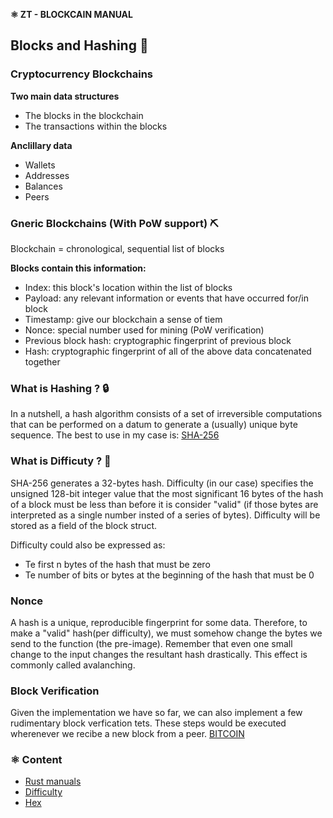 **⚛ ZT - BLOCKCAIN MANUAL**
## Blocks and Hashing 💱
### Cryptocurrency Blockchains 
**Two main data structures**
- The blocks in the blockchain
- The transactions within the blocks

**Anclillary data**
- Wallets
- Addresses
- Balances
- Peers
### Gneric Blockchains (With PoW support)  ⛏️
Blockchain = chronological, sequential list of blocks

**Blocks contain this information:**
- Index: this block's location within the list of blocks
- Payload: any relevant information or events that have occurred for/in block
- Timestamp: give our blockchain a sense of tiem
- Nonce: special number used for mining (PoW verification)
- Previous block hash: cryptographic fingerprint of previous block
- Hash: cryptographic fingerprint of all of the above data concatenated together

###  What is Hashing ? 🔒
In a nutshell, a hash algorithm consists of a set of irreversible computations that can be performed on a datum to generate a (usually) unique byte sequence.
The best to use in my case is: [SHA-256](https://es.wikipedia.org/wiki/SHA-2)

###  What is Difficuty ? 🔑
SHA-256 generates a 32-bytes hash. Difficulty (in our case) specifies the unsigned 128-bit
integer value that the most significant 16 bytes of the hash of a block must be less than before it is consider "valid" (if those bytes are interpreted as a single number insted of a series of bytes). Difficulty will be stored as a field of the block struct.

Difficulty could also be expressed as:
- Te first n bytes of the hash that must be zero
- Te number of bits or bytes at the beginning of the hash that must be 0

### Nonce
A hash is a unique, reproducible fingerprint for some data. Therefore, to make a "valid" hash(per difficulty), we must somehow change the bytes we send to the function (the pre-image).
Remember that even one small change to the input changes the resultant hash drastically. This effect is commonly called avalanching.

### Block Verification
Given the implementation we have so far, we can also implement a few rudimentary block verfication tets. These steps would be executed wherenever we recibe a new block from a peer. [BITCOIN](https://www.researchgate.net/publication/283622936_Modeling_and_Verification_of_the_Bitcoin_Protocol)

### **⚛ Content**
- [Rust manuals](https://doc.rust-lang.org/1.30.0/book/2018-edition/foreword.html)
- [Difficulty](https://en.bitcoin.it/wiki/Difficulty)
- [Hex](https://en.wikipedia.org/wiki/Hexadecimal)